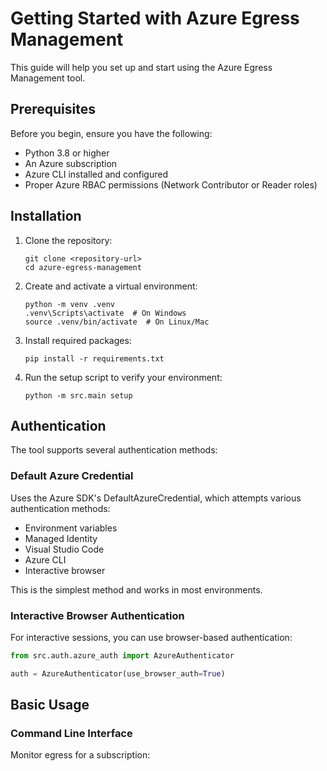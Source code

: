 # Getting Started with Azure Egress Management

This guide will help you set up and start using the Azure Egress Management tool.

## Prerequisites

Before you begin, ensure you have the following:

- Python 3.8 or higher
- An Azure subscription
- Azure CLI installed and configured
- Proper Azure RBAC permissions (Network Contributor or Reader roles)

## Installation

1. Clone the repository:
   ```
   git clone <repository-url>
   cd azure-egress-management
   ```

2. Create and activate a virtual environment:
   ```
   python -m venv .venv
   .venv\Scripts\activate  # On Windows
   source .venv/bin/activate  # On Linux/Mac
   ```

3. Install required packages:
   ```
   pip install -r requirements.txt
   ```

4. Run the setup script to verify your environment:
   ```
   python -m src.main setup
   ```

## Authentication

The tool supports several authentication methods:

### Default Azure Credential

Uses the Azure SDK's DefaultAzureCredential, which attempts various authentication methods:

- Environment variables
- Managed Identity
- Visual Studio Code
- Azure CLI
- Interactive browser

This is the simplest method and works in most environments.

### Interactive Browser Authentication

For interactive sessions, you can use browser-based authentication:

```python
from src.auth.azure_auth import AzureAuthenticator

auth = AzureAuthenticator(use_browser_auth=True)
```

## Basic Usage

### Command Line Interface

Monitor egress for a subscription:

